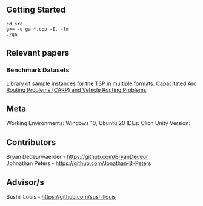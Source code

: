 

## Getting Started

```
cd src
g++ -o ga *.cpp -I. -lm  
./ga
``` 

## Relevant papers


### Benchmark Datasets
[Library of sample instances for the TSP in multiple formats.](http://comopt.ifi.uni-heidelberg.de/software/TSPLIB95/tsp/)
[Capacitated Arc Routing Problems (CARP) and Vehicle Routing Problems](https://logistik.bwl.uni-mainz.de/forschung/benchmarks/)

## Meta
Working Environments: Windows 10, Ubuntu 20
IDEs: Clion
Unity Version: 

## Contributors

Bryan Dedeurwaerder - https://github.com/BryanDedeur  
Johnathan Peters - https://github.com/Jonathan-B-Peters

## Advisor/s

Sushil Louis - https://github.com/sushillouis
